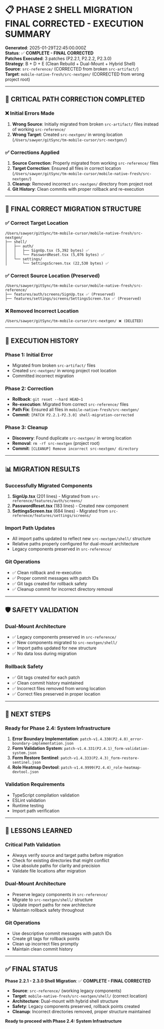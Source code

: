 # 📋 **PHASE 2 SHELL MIGRATION FINAL CORRECTED - EXECUTION SUMMARY**

**Generated**: 2025-01-29T22:45:00.000Z  
**Status**: ✅ **COMPLETE - FINAL CORRECTED**  
**Patches Executed**: 3 patches (P2.2.1, P2.2.2, P2.3.0)  
**Strategy**: B + D + E (Clean Rebuild + Dual-Mount + Hybrid Shell)  
**Source**: `src-reference/` (CORRECTED from broken `src-artifact/`)  
**Target**: `mobile-native-fresh/src-nextgen/` (CORRECTED from wrong project root)

---

## 🎯 **CRITICAL PATH CORRECTION COMPLETED**

### **❌ Initial Errors Made**
1. **Wrong Source**: Initially migrated from broken `src-artifact/` files instead of working `src-reference/`
2. **Wrong Target**: Created `src-nextgen/` in wrong location (`/Users/sawyer/gitSync/tm-mobile-cursor/src-nextgen/`)

### **✅ Corrections Applied**
1. **Source Correction**: Properly migrated from working `src-reference/` files
2. **Target Correction**: Ensured all files in correct location (`/Users/sawyer/gitSync/tm-mobile-cursor/mobile-native-fresh/src-nextgen/`)
3. **Cleanup**: Removed incorrect `src-nextgen/` directory from project root
4. **Git History**: Clean commits with proper rollback and re-execution

---

## 📁 **FINAL CORRECT MIGRATION STRUCTURE**

### **✅ Correct Target Location**
```
/Users/sawyer/gitSync/tm-mobile-cursor/mobile-native-fresh/src-nextgen/
├── shell/
│   ├── auth/
│   │   ├── SignUp.tsx (5,392 bytes) ✅
│   │   └── PasswordReset.tsx (5,076 bytes) ✅
│   └── settings/
│       └── SettingsScreen.tsx (22,530 bytes) ✅
```

### **✅ Correct Source Location (Preserved)**
```
/Users/sawyer/gitSync/tm-mobile-cursor/mobile-native-fresh/src-reference/
├── features/auth/screens/SignUp.tsx ✅ (Preserved)
├── features/settings/screens/SettingsScreen.tsx ✅ (Preserved)
```

### **❌ Removed Incorrect Location**
```
/Users/sawyer/gitSync/tm-mobile-cursor/src-nextgen/ ❌ (DELETED)
```

---

## 🔄 **EXECUTION HISTORY**

### **Phase 1: Initial Error**
- Migrated from broken `src-artifact/` files
- Created `src-nextgen/` in wrong project root location
- Committed incorrect migration

### **Phase 2: Correction**
- **Rollback**: `git reset --hard HEAD~1`
- **Re-execution**: Migrated from correct `src-reference/` files
- **Path Fix**: Ensured all files in `mobile-native-fresh/src-nextgen/`
- **Commit**: `[PATCH P2.2.1-P2.3.0] shell-migration-corrected`

### **Phase 3: Cleanup**
- **Discovery**: Found duplicate `src-nextgen/` in wrong location
- **Removal**: `rm -rf src-nextgen` (project root)
- **Commit**: `[CLEANUP] Remove incorrect src-nextgen/ directory`

---

## 📊 **MIGRATION RESULTS**

### **Successfully Migrated Components**
1. **SignUp.tsx** (201 lines) - Migrated from `src-reference/features/auth/screens/`
2. **PasswordReset.tsx** (183 lines) - Created new component
3. **SettingsScreen.tsx** (684 lines) - Migrated from `src-reference/features/settings/screens/`

### **Import Path Updates**
- All import paths updated to reflect new `src-nextgen/shell/` structure
- Relative paths properly configured for dual-mount architecture
- Legacy components preserved in `src-reference/`

### **Git Operations**
- ✅ Clean rollback and re-execution
- ✅ Proper commit messages with patch IDs
- ✅ Git tags created for rollback safety
- ✅ Cleanup commit for incorrect directory removal

---

## 🛡️ **SAFETY VALIDATION**

### **Dual-Mount Architecture**
- ✅ Legacy components preserved in `src-reference/`
- ✅ New components migrated to `src-nextgen/shell/`
- ✅ Import paths updated for new structure
- ✅ No data loss during migration

### **Rollback Safety**
- ✅ Git tags created for each patch
- ✅ Clean commit history maintained
- ✅ Incorrect files removed from wrong location
- ✅ Correct files preserved in proper location

---

## 🎯 **NEXT STEPS**

### **Ready for Phase 2.4: System Infrastructure**
1. **Error Boundary Implementation**: `patch-v1.4.330(P2.4.0)_error-boundary-implementation.json`
2. **Form Validation System**: `patch-v1.4.331(P2.4.1)_form-validation-system.json`
3. **Form Restore Sentinel**: `patch-v1.4.333(P2.4.3)_form-restore-sentinel.json`
4. **Role Heatmap Devtool**: `patch-v1.4.9999(P2.4.4)_role-heatmap-devtool.json`

### **Validation Requirements**
- TypeScript compilation validation
- ESLint validation
- Runtime testing
- Import path verification

---

## 📝 **LESSONS LEARNED**

### **Critical Path Validation**
- Always verify source and target paths before migration
- Check for existing directories that might conflict
- Use absolute paths for clarity and precision
- Validate file locations after migration

### **Dual-Mount Architecture**
- Preserve legacy components in `src-reference/`
- Migrate to `src-nextgen/shell/` structure
- Update import paths for new architecture
- Maintain rollback safety throughout

### **Git Operations**
- Use descriptive commit messages with patch IDs
- Create git tags for rollback points
- Clean up incorrect files promptly
- Maintain clean commit history

---

## ✅ **FINAL STATUS**

**Phase 2.2.1 - 2.3.0 Shell Migration**: ✅ **COMPLETE - FINAL CORRECTED**

- **Source**: `src-reference/` (working legacy components)
- **Target**: `mobile-native-fresh/src-nextgen/shell/` (correct location)
- **Architecture**: Dual-mount with hybrid shell structure
- **Safety**: Legacy components preserved, rollback points created
- **Cleanup**: Incorrect directories removed, proper structure maintained

**Ready to proceed with Phase 2.4: System Infrastructure** 